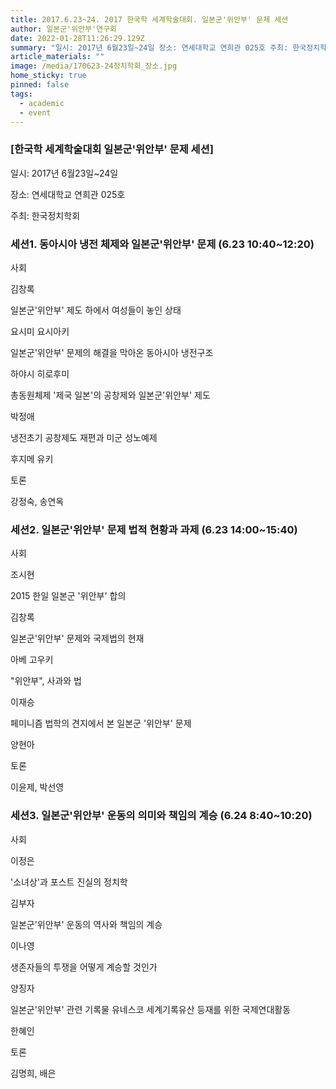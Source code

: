 ```yaml
---
title: 2017.6.23~24. 2017 한국학 세계학술대회. 일본군'위안부' 문제 세션
author: 일본군'위안부'연구회
date: 2022-01-28T11:26:29.129Z
summary: "일시: 2017년 6월23일~24일 장소: 연세대학교 연희관 025호 주최: 한국정치학회"
article_materials: ""
image: /media/170623-24정치학회_장소.jpg
home_sticky: true
pinned: false
tags:
  - academic
  - event
---
```

### \[한국학 세계학술대회 일본군'위안부' 문제 세션]

일시: 2017년 6월23일~24일

장소: 연세대학교 연희관 025호  

주최: 한국정치학회 



### 세션1. 동아시아 냉전 체제와 일본군'위안부' 문제 (6.23 10:40~12:20)

사회

김창록



일본군'위안부' 제도 하에서 여성들이 놓인 상태 

요시미 요시아키

일본군'위안부' 문제의 해결을 막아온 동아시아 냉전구조

하야시 히로후미

총동원체제 '제국 일본'의 공창제와 일본군'위안부' 제도 

박정애 

냉전초기 공창제도 재편과 미군 성노예제 

후지메 유키 



토론

강정숙, 송연옥 



### 세션2. 일본군'위안부' 문제 법적 현황과 과제 (6.23 14:00~15:40) 

사회

조시현



2015 한일 일본군 '위안부' 합의 

김창록 

일본군'위안부' 문제와 국제법의 현재

아베 고우키 

"위안부", 사과와 법 

이재승

페미니즘 법학의 견지에서 본 일본군 '위안부' 문제 

양현아 



토론

이윤제, 박선영 



### 세션3. 일본군'위안부' 운동의 의미와 책임의 계승 (6.24 8:40~10:20)

사회

이정은



'소녀상'과 포스트 진실의 정치학

김부자

일본군'위안부' 운동의 역사와 책임의 계승

이나영

생존자들의 투쟁을 어떻게 계승할 것인가

양징자

일본군'위안부' 관련 기록물 유네스코 세계기록유산 등재를 위한 국제연대활동

한혜인 



토론

김명희, 배은